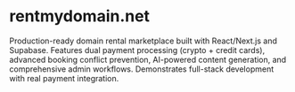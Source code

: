 # rentmydomain.net
Production-ready domain rental marketplace built with React/Next.js and Supabase. Features dual payment processing (crypto + credit cards), advanced booking conflict prevention, AI-powered content generation, and comprehensive admin workflows. Demonstrates full-stack development with real payment integration.
